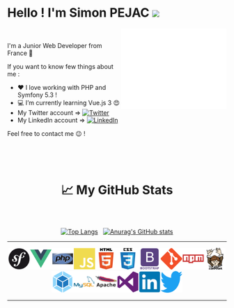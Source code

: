 # Hello ! I'm Simon PEJAC <img src="https://raw.githubusercontent.com/MartinHeinz/MartinHeinz/master/wave.gif" width="30px">

<img align="right" alt="Metrics" src="https://github.com/SimonP35/SimonP35/blob/main/github-metrics.svg" width="48%" height="auto" />

<p>&nbsp;</p> 

I'm a Junior Web Developer from France 🙂

If you want to know few things about me : 

- ❤ I love working with PHP and Symfony 5.3 !
- 💻 I’m currently learning Vue.js 3 😍
- My Twitter account => [![Twitter][1.2]][1]
- My LinkedIn account => [![LinkedIn][3.2]][3]

Feel free to contact me 😉 !

<p>&nbsp;</p>    
<p>&nbsp;</p>  

# <p align=center>&#x1f4c8; My GitHub Stats</p>
<div align="center">
  
<p>&nbsp;</p>
  
[![Top Langs](https://github-readme-stats.vercel.app/api/top-langs/?username=SimonP35&show_icons=true&theme=highcontrast)](https://github.com/anuraghazra/github-readme-stats)
 &nbsp; [![Anurag's GitHub stats](https://github-readme-stats.vercel.app/api?username=SimonP35&show_icons=true&theme=highcontrast)](https://github.com/anuraghazra/github-readme-stats) 

</div>

--------

<p align="center">
<img src="https://github.com/devicons/devicon/blob/master/icons/symfony/symfony-original.svg" alt="Symfony Logo" width="50" height="50"/><img src="https://github.com/devicons/devicon/blob/master/icons/vuejs/vuejs-original.svg" alt="Vuejs Logo" width="50" height="50"/><img src="https://github.com/devicons/devicon/blob/master/icons/php/php-original.svg" alt="PHP Logo" width="50" height="50"/><img src="https://github.com/devicons/devicon/blob/master/icons/javascript/javascript-plain.svg" alt="Javascript Logo" width="50" height="50"/><img src="https://github.com/devicons/devicon/blob/master/icons/html5/html5-original-wordmark.svg" alt="HTML5 Logo" width="50" height="50"/><img src="https://github.com/devicons/devicon/blob/master/icons/css3/css3-original-wordmark.svg" alt="CSS3 Logo" width="50" height="50"/><img src="https://github.com/devicons/devicon/blob/master/icons/bootstrap/bootstrap-plain-wordmark.svg" alt="Bootstrap Logo" width="50" height="50"/><img src="https://github.com/devicons/devicon/blob/master/icons/git/git-original.svg" alt="Git Logo" width="50" height="50"/><img src="https://github.com/devicons/devicon/blob/master/icons/npm/npm-original-wordmark.svg" alt="Npm Logo" width="50" height="50"/><img src="https://github.com/devicons/devicon/blob/master/icons/composer/composer-original.svg" alt="Composer Logo" width="50" height="50"/><img src="https://github.com/devicons/devicon/blob/master/icons/webpack/webpack-original.svg" alt="Webpack Logo" width="50" height="50"/><img src="https://github.com/devicons/devicon/blob/master/icons/mysql/mysql-original-wordmark.svg" alt="MySQL Logo" width="50" height="50"/><img src="https://github.com/devicons/devicon/blob/master/icons/apache/apache-original-wordmark.svg" alt="Apache Logo" width="50" height="50"/><img src="https://github.com/devicons/devicon/blob/master/icons/visualstudio/visualstudio-plain.svg" alt="VSCode Logo" width="50" height="50"/><img src="https://github.com/devicons/devicon/blob/master/icons/linkedin/linkedin-original.svg" alt="Linkedin Logo" width="50" height="50"/><img src="https://github.com/devicons/devicon/blob/master/icons/twitter/twitter-original.svg" alt="Twitter Logo" width="50" height="50"/><imgsrc="https://github.com/devicons/devicon/blob/master/icons/linux/linux-original.svg" alt="Linux Logo" width="50" height="50"/>
</p>

--------

<!-- links to social media icons -->

<!-- icons with padding -->

[1.1]: http://i.imgur.com/tXSoThF.png (twitter icon with padding)

<!-- icons without padding -->

[1.2]: https://i.imgur.com/FjYA9jt.png
[3.2]: https://i.imgur.com/2KrxgVS.png


<!-- links to your social media accounts -->

[1]: https://twitter.com/Simon_P35
[3]: https://www.linkedin.com/in/simon-pejac-04305645/
